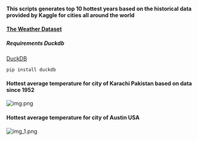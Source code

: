 #### This scripts generates top 10 hottest years based on the historical data provided by Kaggle for cities all around the world

#### [The Weather Dataset](https://www.kaggle.com/datasets/guillemservera/global-daily-climate-data)

##### Requirements Duckdb 
[DuckDB](https://duckdb.org/docs/guides/python/install.html)

``` pip install duckdb ```

#### Hottest average temperature for city of Karachi Pakistan based on data since 1952
![img.png](img.png)

#### Hottest average temperature for city of Austin USA
![img_1.png](img_1.png)